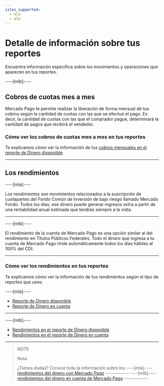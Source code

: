 ```yaml
---
sites_supported:
  - mla
  - mlb
---
```


# Detalle de información sobre tus reportes

Encuentra información específica sobre los movimientos y operaciones que aparecen en tus reportes.

----[mlb]---- 

## Cobros de cuotas mes a mes
Mercado Pago te permite realizar la liberación de forma mensual de tus cobros según la cantidad de cuotas con las que se efectuó el pago. Es decir, la cantidad de cuotas con las que el comprador pague, determinará la cantidad de pagos que recibirá el vendedor.

### Cómo ver los cobros de cuotas mes a mes en tus reportes
Te explicamos cómo ver la información de tus [cobros mensuales en el reporte de Dinero disponible](https://www.mercadopago.com.ar/developers/es/guides/reports/extra/pnf-bank).

------------

## Los rendimientos

----[mla]---- 

Los rendimientos son movimientos relacionados a la suscripción de cuotapartes del Fondo Común de Inversión de bajo riesgo llamado Mercado Fondo. 
Todos los días, ese dinero puede generar ingresos extra a partir de una rentabilidad anual estimada que tendrás siempre a la vista.

------------
----[mlb]---- 

El rendimiento de la cuenta de Mercado Pago es una opción similar al del rendimiento en Títulos Públicos Federales. Todo el dinero que ingresa a tu cuenta de Mercado Pago rinde automáticamente todos los días hábiles al 100% del CDI.

------------

### Cómo ver los rendimientos en tus reportes

Te explicamos cómo ver la información de tus rendimientos según el tipo de reportes que uses:

----[mla]----

* [Reporte de Dinero disponible](https://www.mercadopago.com.ar/developers/es/guides/reports/extra/asset-management-bank/)
* [Reporte de Dinero en cuenta](https://www.mercadopago.com.ar/developers/es/guides/reports/extra/asset-management-settlement/)

------------
----[mlb]----

* [Rendimientos en el reporte de Dinero disponible](https://www.mercadopago.com.ar/developers/es/guides/reports/extra/asset-management-bank/)
* [Rendimientos en el reporte de Dinero en cuenta](https://www.mercadopago.com.ar/developers/es/guides/reports/extra/asset-management-settlement/)

------------

> NOTE
>
> Nota
>
> ¿Tienes dudas? Conoce toda la información sobre los ----[mla]---- [rendimientos del dinero con Mercado Pago](https://www.mercadopago.com.ar/ayuda/Ayuda_con_tus_Rendimientos_4048) ------------ ----[mlb]---- [rendimientos del dinero en cuenta de Mercado Pago](https://www.mercadopago.com.br/ajuda/Rendimento-em-conta_4190) ------------.

